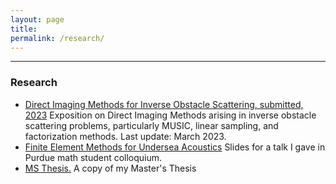 ```yaml
---
layout: page
title: 
permalink: /research/
---
```

---

<h3>Research</h3>



* <a href="https://obiorag.github.io/files/direct_imaging.pdf" target="_blank">Direct Imaging Methods for Inverse Obstacle Scattering, submitted, 2023</a>
  Exposition on Direct Imaging Methods arising in inverse obstacle scattering problems, particularly MUSIC, linear sampling, and factorization methods. Last update: March 2023.
* <a href="https://obiorag.github.io/files/FEM_Undersea_Acoustics.pdf" target="_blank">Finite Element Methods for Undersea Acoustics</a> Slides for a talk I gave in Purdue math student colloquium.
* <a href="https://obiorag.github.io/files/Finite element modeling of underwater acoustic environments and d.pdf" target="_blank">MS Thesis.</a> A copy of my Master's Thesis






